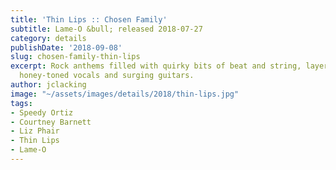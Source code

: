 ```yaml
---
title: 'Thin Lips :: Chosen Family'
subtitle: Lame-O &bull; released 2018-07-27
category: details
publishDate: '2018-09-08'
slug: chosen-family-thin-lips
excerpt: Rock anthems filled with quirky bits of beat and string, layered with some
  honey-toned vocals and surging guitars.
author: jclacking
image: "~/assets/images/details/2018/thin-lips.jpg"
tags:
- Speedy Ortiz
- Courtney Barnett
- Liz Phair
- Thin Lips
- Lame-O
---
```


